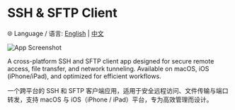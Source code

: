 # SSH & SFTP Client

🌐 Language / 语言: [English](README.en.md) | [中文](README.zh.md)

![App Screenshot](images/screenshot.png)

A cross-platform SSH and SFTP client app designed for secure remote access, file transfer, and network tunneling. Available on macOS, iOS (iPhone/iPad), and optimized for efficient workflows.

一个跨平台的 SSH 和 SFTP 客户端应用，适用于安全远程访问、文件传输与端口转发，支持 macOS 与 iOS（iPhone / iPad）平台，专为高效管理而设计。
